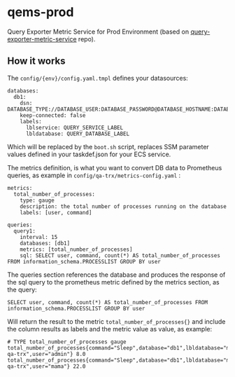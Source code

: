 # qems-prod
Query Exporter Metric Service for Prod Environment (based on [query-exporter-metric-service](https://github.com/MamaMoney/query-exporter-metric-service) repo).

## How it works

The `config/{env}/config.yaml.tmpl` defines your datasources:

```
databases:
  db1:
    dsn: DATABASE_TYPE://DATABASE_USER:DATABASE_PASSWORD@DATABASE_HOSTNAME:DATABASE_PORT/DATABASE_NAME
    keep-connected: false
    labels:
      lblservice: QUERY_SERVICE_LABEL
      lbldatabase: QUERY_DATABASE_LABEL
```

Which will be replaced by the `boot.sh` script, replaces SSM parameter values defined in your taskdef.json for your ECS service.

The metrics definition, is what you want to convert DB data to Prometheus queries, as example in `config/qa-trx/metrics-config.yaml` :

```
metrics:
  total_number_of_processes:
    type: gauge
    description: the total number of processes running on the database
    labels: [user, command]

queries:
  query1:
    interval: 15
    databases: [db1]
    metrics: [total_number_of_processes]
    sql: SELECT user, command, count(*) AS total_number_of_processes FROM information_schema.PROCESSLIST GROUP BY user
```

The queries section references the database and produces the response of the sql query to the prometheus metric defined by the metrics section, as the query:

```
SELECT user, command, count(*) AS total_number_of_processes FROM information_schema.PROCESSLIST GROUP BY user
```

Will return the result to the metric `total_number_of_processes{}` and include the column results as labels and the metric value as value, as example:

```
# TYPE total_number_of_processes gauge
total_number_of_processes{command="Sleep",database="db1",lbldatabase="mmeu",lblservice="gretchen-qa-trx",user="admin"} 8.0
total_number_of_processes{command="Sleep",database="db1",lbldatabase="mmeu",lblservice="gretchen-qa-trx",user="mama"} 22.0
```
